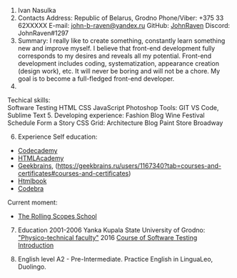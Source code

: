 
1. Ivan Nasulka
2. Contacts
   Address: Republic of Belarus, Grodno
   Phone/Viber: +375 33 62XXXXX
   E-mail: john-b-raven@yandex.ru
   GitHub: [JohnRaven](https://github.com/JohnRaven/)
   Discord: JohnRaven#1297 
3. Summary: 
     I really like to create something, constantly learn something new and improve myself. I believe that front-end development fully corresponds to my desires and reveals all my potential. Front-end development includes coding, systematization, appearance creation (design work), etc. It will never be boring and will not be a chore. My goal is to become a full-fledged front-end developer. 
4.  
Techical skills:  
  Software Testing
  HTML
  CSS
  JavaScript
  Photoshop
Tools:
  GIT
  VS Code, Sublime Text
5. 
Developing experience:
    Fashion Blog
    Wine Festival Schedule
    Form a Story
    CSS Grid: Architecture Blog
    Paint Store
    Broadway

6. Experience
Self education: 
- [Codecademy](https://www.codecademy.com/users/JohnRAven1965/achievements) 
- [HTMLAcademy](https://htmlacademy.ru/profile/id917225/achievements)
- [Geekbrains](https://geekbrains.ru/users/1167340?tab=skills#skills), (https://geekbrains.ru/users/1167340?tab=courses-and-certificates#courses-and-certificates)
- [Htmlbook](http://htmlbook.ru)
- [Codebra](https://codebra.ru/)

Current moment:
- [The Rolling Scopes School](https://school.rollingscopes.com/)

7. Education
    2001-2006 Yanka Kupala State University of Grodno: ["Physico-technical faculty"](https://ftf.grsu.by)
    2016  [Course of Software Testing Introduction](https://belhard.academy/testing) 

8. English level 
    A2 - Pre-Intermediate. Practice English in LinguaLeo, Duolingo.
